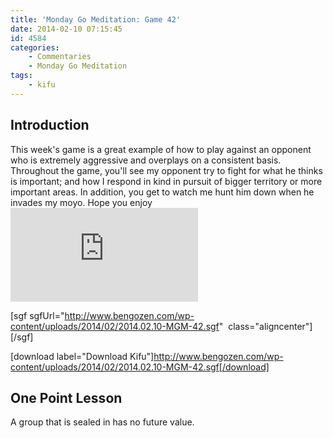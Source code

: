 ```yaml
---
title: 'Monday Go Meditation: Game 42'
date: 2014-02-10 07:15:45
id: 4584
categories:
	- Commentaries
	- Monday Go Meditation
tags:
	- kifu
---
```


## Introduction

This week's game is a great example of how to play against an opponent who is extremely aggressive and overplays on a consistent basis. Throughout the game, you'll see my opponent try to fight for what he thinks is important; and how I respond in kind in pursuit of bigger territory or more important areas. In addition, you get to watch me hunt him down when he invades my moyo. Hope you enjoy![
](http://www.bengozen.com/wp-content/uploads/2014/01/MGM41.sgf)

[sgf sgfUrl="http://www.bengozen.com/wp-content/uploads/2014/02/2014.02.10-MGM-42.sgf"  class="aligncenter"][/sgf]

[download label="Download Kifu"]http://www.bengozen.com/wp-content/uploads/2014/02/2014.02.10-MGM-42.sgf[/download]

## **One Point Lesson**

A group that is sealed in has no future value.